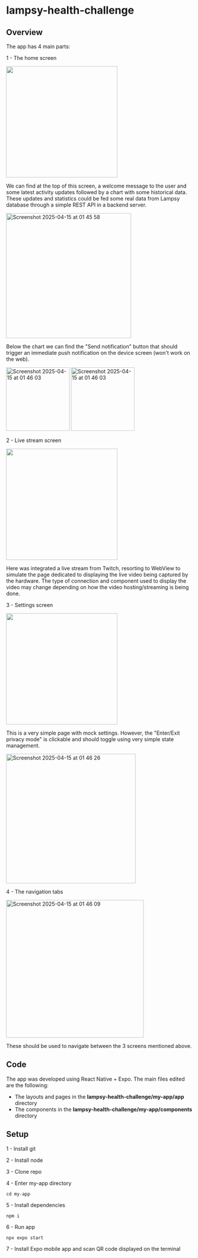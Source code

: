 # lampsy-health-challenge
## Overview
The app has 4 main parts:

1 - The home screen

<img src="https://github.com/user-attachments/assets/330e5227-b8f0-4cdb-8c6d-9cb97f403994" width="300" />

We can find at the top of this screen, a welcome message to the user and some latest activity updates followed by a chart with some historical data. These updates and statistics could be fed some real data from Lampsy database through a simple REST API in a backend server.

<img width="337" alt="Screenshot 2025-04-15 at 01 45 58" src="https://github.com/user-attachments/assets/84c8f4b9-acec-40fa-b4c7-54ba71f1ec61" />

Below the chart we can find the "Send notification" button that should trigger an immediate push notification on the device screen (won't work on the web).

<img width="171" alt="Screenshot 2025-04-15 at 01 46 03" src="https://github.com/user-attachments/assets/fbdf18ef-2550-4e84-935e-0c5f75b96396" />

<img width="171" alt="Screenshot 2025-04-15 at 01 46 03" src="https://github.com/user-attachments/assets/2d01c63f-7b53-452b-bb0e-82482b8217de" />

2 - Live stream screen

<img src="https://github.com/user-attachments/assets/9a1813d0-38d7-48a2-8423-153fd4bae77e" width="300" />

Here was integrated a live stream from Twitch, resorting to WebView to simulate the page dedicated to displaying the live video being captured by the hardware. The type of connection and component used to display the video may change depending on how the video hosting/streaming is being done. 

3 - Settings screen

<img src="https://github.com/user-attachments/assets/de06c1d6-7141-4b46-b5d5-5a48931a241f" width="300" />

This is a very simple page with mock settings. However, the "Enter/Exit privacy mode" is clickable and should toggle using very simple state management.

<img width="349" alt="Screenshot 2025-04-15 at 01 46 26" src="https://github.com/user-attachments/assets/36ae2988-30c7-46c7-b333-ece36ff5ba67" />

4 - The navigation tabs

<img width="371" alt="Screenshot 2025-04-15 at 01 46 09" src="https://github.com/user-attachments/assets/b7d7d6ec-bdcb-4603-8015-34c723899773" />

These should be used to navigate between the 3 screens mentioned above.

## Code
The app was developed using React Native + Expo. The main files edited are the following:

- The layouts and pages in the **lampsy-health-challenge/my-app/app** directory
- The components in the **lampsy-health-challenge/my-app/components** directory

## Setup
1 - Install git

2 - Install node

3 - Clone repo

4 - Enter my-app directory
```
cd my-app
```
5 - Install dependencies
```
npm i
```
6 - Run app
```
npx expo start
```
7 - Install Expo mobile app and scan QR code displayed on the terminal
